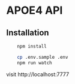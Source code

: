 # APOE4 API

## Installation

```bash
    npm install
```
```bash
    cp .env.sample .env
    npm run watch
```

visit http://localhost:7777